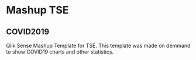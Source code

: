 # Mashup TSE
## COVID2019
Qlik Sense Mashup Template for TSE. This template was made on demmand to show COVID19 charts and other statistics.
